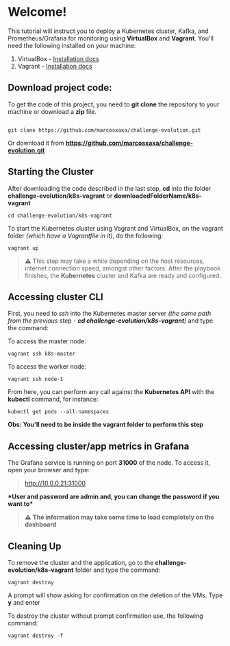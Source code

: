 # Welcome!

This tutorial will instruct you to deploy a Kubernetes cluster, Kafka, and Prometheus/Grafana for monitoring using **VirtualBox** and **Vagrant**.
You'll need the following installed on your machine:

1.  VirtualBox - [Installation docs](https://www.virtualbox.org/wiki/Downloads)
2.  Vagrant - [Installation docs](https://www.vagrantup.com/downloads)

## Download project code:

To get the code of this project, you need to **git clone** the repository to your machine or download a **zip** file.

```

git clone https://github.com/marcosxaxa/challenge-evolution.git
```

Or download it from **https://github.com/marcosxaxa/challenge-evolution.git**

## Starting the Cluster


After downloading the code described in the last step, **cd** into the folder **challenge-evolution/k8s-vagrant** or **downloadedFolderName/k8s-vagrant**

```
cd challenge-evolution/k8s-vagrant
```

To start the Kubernetes cluster using Vagrant and VirtualBox, on the vagrant folder _(which have a Vagrantfile in it)_, do the following:

```
vagrant up
```

> :warning: This step may take a while depending on the host resources, internet connection speed, amongst other factors. After the playbook finishes, the **Kubernetes** cluster and Kafka are ready and configured.

## Accessing cluster CLI


First, you need to _ssh_ into the Kubernetes master server _(the same path from the previous step - **cd challenge-evolution/k8s-vagrant**)_ and type the command:

To access the master node:
```
vagrant ssh k8s-master
```
To access the worker node:
```
vagrant ssh node-1
```

From here, you can perform any call against the **Kubernetes API** with the **kubectl** command, for instance:

```
kubectl get pods --all-namespaces
```

**Obs: You'll need to be inside the vagrant folder to perform this step**

## Accessing cluster/app metrics in Grafana

The Grafana service is running on port **31000** of the node. To access it, open your browser and type:

> http://10.0.0.21:31000

**\*User and password are **admin** and, you can change the password if you want to\***

> :warning: **The information may take some time to load completely on the dashboard**


## Cleaning Up

To remove the cluster and the application, go to the **challenge-evolution/k8s-vagrant** folder and type the command:

```
vagrant destroy
```

A prompt will show asking for confirmation on the deletion of the VMs. Type **y** and enter

To destroy the cluster without prompt confirmation use, the following command:

```
vagrant destroy -f
```
